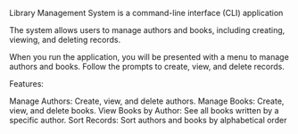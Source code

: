 Library Management System is a command-line interface (CLI) application

The system allows users to manage authors and books, including creating, viewing, and deleting records.

When you run the application, you will be presented with a menu to manage authors and books. Follow the prompts to create, view, and delete records.


Features:

Manage Authors: Create, view, and delete authors.
Manage Books: Create, view, and delete books.
View Books by Author: See all books written by a specific author.
Sort Records: Sort authors and books by alphabetical order